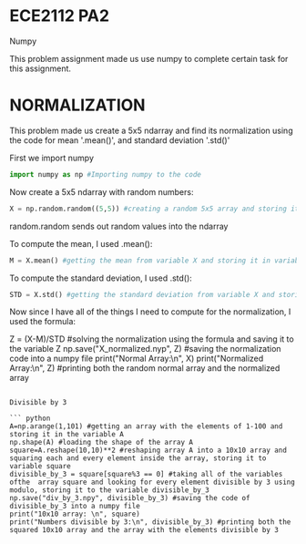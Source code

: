 # ECE2112 PA2

Numpy

This problem assignment made us use numpy to complete certain task for this assignment.

# NORMALIZATION
This problem made us create a 5x5 ndarray and find its normalization using the code for mean '.mean()', and standard deviation '.std()'

First we import numpy
``` python
import numpy as np #Importing numpy to the code
```
Now create a 5x5 ndarray with random numbers:
```python
X = np.random.random((5,5)) #creating a random 5x5 array and storing it to variable X
```
random.random sends out random values into the ndarray

To compute the mean, I used .mean():
```python
M = X.mean() #getting the mean from variable X and storing it in variable M
```

To compute the standard deviation, I used .std():
```python
STD = X.std() #getting the standard deviation from variable X and storing it to variable STD
```

Now since I have all of the things I need to compute for the normalization, I  used the formula: 

Z = (X-M)/STD #solving the normalization using the formula and saving it to the variable Z
np.save("X_normalized.nyp", Z) #saving the normalization code into a numpy file
print("Normal Array:\n", X)
print("Normalized Array:\n", Z) #printing both the random normal array and the normalized array
```

Divisible by 3

``` python
A=np.arange(1,101) #getting an array with the elements of 1-100 and storing it in the variable A
np.shape(A) #loading the shape of the array A
square=A.reshape(10,10)**2 #reshaping array A into a 10x10 array and squaring each and every element inside the array, storing it to variable square
divisible_by_3 = square[square%3 == 0] #taking all of the variables ofthe  array square and looking for every element divisible by 3 using modulo, storing it to the variable divisible_by_3
np.save("div_by_3.npy", divisible_by_3) #saving the code of divisible_by_3 into a numpy file
print("10x10 array: \n", square)
print("Numbers divisible by 3:\n", divisible_by_3) #printing both the squared 10x10 array and the array with the elements divisible by 3
```
